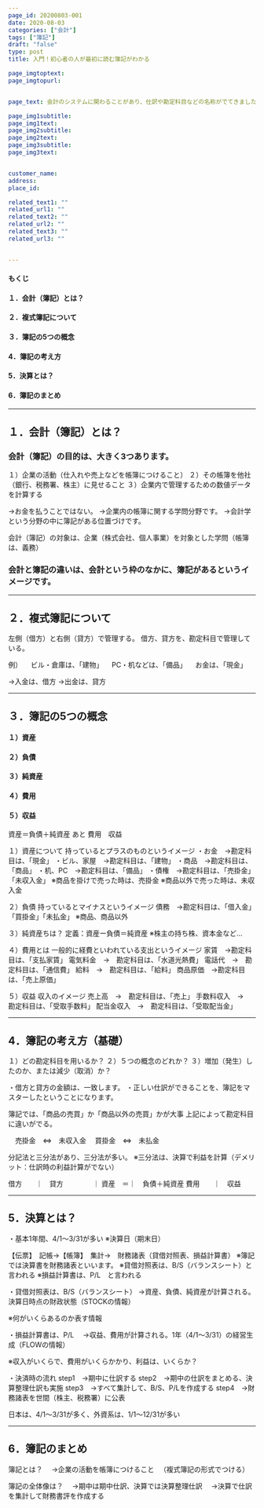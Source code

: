 ```yaml
---
page_id: 20200803-001
date: 2020-08-03
categories: ["会計"] 
tags: ["簿記"] 
draft: "false"
type: post
title: 入門！初心者の人が最初に読む簿記がわかる

page_imgtoptext: 
page_imgtopurl: 


page_text: 会計のシステムに関わることがあり、仕訳や勘定科目などの名称がでてきました。最初に会計と簿記との違いや基礎を押さえておく必要があると感じたので、会計と簿記について調べました。

page_img1subtitle: 
page_img1text: 
page_img2subtitle: 
page_img2text: 
page_img3subtitle: 
page_img3text: 


customer_name: 
address: 
place_id: 

related_text1: ""
related_url1: ""
related_text2: ""
related_url2: ""
related_text3: ""
related_url3: ""


---
```



#### もくじ
#### １．会計（簿記）とは？
#### ２．複式簿記について
#### ３．簿記の5つの概念
#### 4．簿記の考え方
#### 5．決算とは？
#### 6．簿記のまとめ


***
## １．会計（簿記）とは？

### 会計（簿記）の目的は、大きく3つあります。

１）企業の活動（仕入れや売上などを帳簿につけること）
２）その帳簿を他社（銀行、税務署、株主）に見せること
３）企業内で管理するための数値データを計算する

→お金を払うことではない。
→企業内の帳簿に関する学問分野です。
→会計学という分野の中に簿記がある位置づけです。

会計（簿記）の対象は、企業（株式会社、個人事業）を対象とした学問（帳簿は、義務）


### 会計と簿記の違いは、会計という枠のなかに、簿記があるというイメージです。




***
## ２．複式簿記について
左側（借方）と右側（貸方）で管理する。
借方、貸方を、勘定科目で管理している。


例）
　ビル・倉庫は、「建物」
　PC・机などは、「備品」
　お金は、「現金」

→入金は、借方
→出金は、貸方

***
## ３．簿記の5つの概念

#### １）資産
#### ２）負債
#### ３）純資産
#### ４）費用
#### ５）収益


資産＝負債＋純資産
あと
費用　収益

１）資産について
持っているとプラスのものというイメージ
・お金　→勘定科目は、「現金」
・ビル、家屋　→勘定科目は、「建物」
・商品　→勘定科目は、「商品」
・机、PC　→勘定科目は、「備品」
・債権　→勘定科目は、「売掛金」「未収入金」
※商品を掛けで売った時は、売掛金
※商品以外で売った時は、未収入金


２）負債
持っているとマイナスというイメージ
債務　→勘定科目は、「借入金」「買掛金」「未払金」
※商品、商品以外



３）純資産ちは？
定義：資産ー負債＝純資産
※株主の持ち株、資本金など…


４）費用とは
一般的に経費といわれている支出というイメージ
家賃　→勘定科目は、「支払家賃」
電気料金　→　勘定科目は、「水道光熱費」
電話代　→　勘定科目は、「通信費」
給料　→　勘定科目は、「給料」
商品原価　→勘定科目は、「売上原価」

５）収益
収入のイメージ
売上高　→　勘定科目は、「売上」
手数料収入　→　勘定科目は、「受取手数料」
配当金収入　→　勘定科目は、「受取配当金」



***
## 4．簿記の考え方（基礎）

１）どの勘定科目を用いるか？
２）５つの概念のどれか？
３）増加（発生）したのか、または減少（取消）か？

・借方と貸方の金額は、一致します。
・正しい仕訳ができることを、簿記をマスターしたということになります。


簿記では、「商品の売買」か「商品以外の売買」かが大事
上記によって勘定科目に違いがでる。

　売掛金　⇔　未収入金
　買掛金　⇔　未払金

分記法と三分法があり、三分法が多い。
※三分法は、決算で利益を計算（デメリット：仕訳時の利益計算がでない）

借方　　｜　貸方
　　　　｜
資産　＝｜　負債＋純資産
費用　　｜　収益

***
## 5．決算とは？

・基本1年間、4/1〜3/31が多い
※決算日（期末日）

【伝票】　記帳→【帳簿】　集計→　財務諸表（貸借対照表、損益計算書）
※簿記では決算書を財務諸表といいます。
※貸借対照表は、B/S（バランスシート）と言われる
※損益計算書は、P/L　と言われる


・貸借対照表は、B/S（バランスシート）
→資産、負債、純資産が計算される。決算日時点の財政状態（STOCKの情報）

※何がいくらあるのか表す情報

・損益計算書は、P/L　
→収益、費用が計算される。1年（4/1〜3/31）の経営生成（FLOWの情報）

※収入がいくらで、費用がいくらかかり、利益は、いくらか？

・決済時の流れ
step1　→期中に仕訳する
step2　→期中の仕訳をまとめる、決算整理仕訳も実施
step3　→すべて集計して、B/S、P/Lを作成する
step4　→財務諸表を世間（株主、税務署）に公表

日本は、4/1〜3/31が多く、外資系は、1/1〜12/31が多い

***
## 6．簿記のまとめ


簿記とは？
　→企業の活動を帳簿につけること
　（複式簿記の形式でつける）

簿記の全体像は？
　→期中は期中仕訳、決算では決算整理仕訳
　→決算で仕訳を集計して財務書評を作成する
